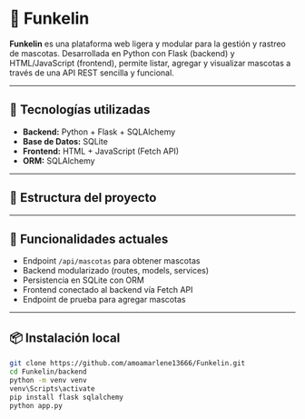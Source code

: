# 🐾 Funkelin

**Funkelin** es una plataforma web ligera y modular para la gestión y rastreo de mascotas. Desarrollada en Python con Flask (backend) y HTML/JavaScript (frontend), permite listar, agregar y visualizar mascotas a través de una API REST sencilla y funcional.

---

## 🚀 Tecnologías utilizadas

- **Backend:** Python + Flask + SQLAlchemy
- **Base de Datos:** SQLite
- **Frontend:** HTML + JavaScript (Fetch API)
- **ORM:** SQLAlchemy

---

## 📁 Estructura del proyecto


---

## 🔧 Funcionalidades actuales

- Endpoint `/api/mascotas` para obtener mascotas
- Backend modularizado (routes, models, services)
- Persistencia en SQLite con ORM
- Frontend conectado al backend vía Fetch API
- Endpoint de prueba para agregar mascotas

---

## 📦 Instalación local

```bash
git clone https://github.com/amoamarlene13666/Funkelin.git
cd Funkelin/backend
python -m venv venv
venv\Scripts\activate
pip install flask sqlalchemy
python app.py
